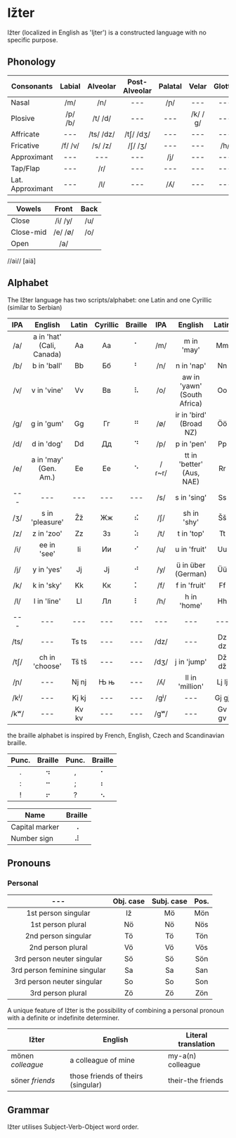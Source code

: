 # Ižter

Ižter (localized in English as 'Ijter') is a constructed language with no specific purpose.

## Phonology

| Consonants | Labial | Alveolar | Post-Alveolar | Palatal | Velar | Glottal |
| --- |:---:|:---:|:---:|:---:|:---:|:---:|
| Nasal       | /m/     | /n/       | ---       | /ɲ/ | ---     | --- |
| Plosive     | /p/ /b/ | /t/ /d/   | ---       | --- | /k/ /ɡ/ | --- |
| Affricate   | ---     | /ts/ /dz/ | /tʃ/ /dʒ/ | --- | ---     | --- |
| Fricative   | /f/ /v/ | /s/ /z/   | /ʃ/ /ʒ/   | --- | ---     | /h/ |
| Approximant | ---     | ---       | ---       | /j/ | ---     | --- |
| Tap/Flap        | --- | /ɾ/       | ---       | --- | ---     | --- |
| Lat. Approximant | --- | /l/      | ---       | /ʎ/ | ---     | --- |

| Vowels    | Front   | Back |
| ---       |:---:    |:---:|
| Close     | /i/ /y/ | /u/ |
| Close-mid | /e/ /ø/ | /o/ |
| Open      | /a/     |     |

//ai// [aiä]

## Alphabet
The Ižter language has two scripts/alphabet: one Latin and one Cyrillic (similar to Serbian)

| IPA | English                         | Latin | Cyrillic | Braille | IPA | English | Latin | Cyrillic | Braille |
|:---:|:---:|:---:|:---:|:---:|:---:|:---:|:---:|:---:|:---:|
| /a/ | a in 'hat' (Cali, Canada)       | Aa | Аа | ⠁ | /m/   | m in 'may'                    | Mm | Мм | ⠍ |
| /b/ | b in 'ball'                     | Bb | Бб | ⠃ | /n/   | n in 'nap'                    | Nn | Нн | ⠝ |
| /v/ | v in 'vine'                     | Vv | Вв | ⠧ | /o/   | aw in 'yawn' (South Africa)   | Oo | Оо | ⠕ |
| /g/ | g in 'gum'                      | Gg | Гг | ⠛ | /ø/   | ir in 'bird' (Broad NZ)       | Öö | Ӧӧ | ⠪ |
| /d/ | d in 'dog'                      | Dd | Дд | ⠙ | /p/   | p in 'pen'                    | Pp | Пп | ⠏ |
| /e/ | a in 'may' (Gen. Am.)           | Ee | Ее | ⠑ | /ɾ~r/ | tt in 'better' (Aus, NAE) | Rr | Рр | ⠗ |
| --- | ---                             | --- | --- | --- | /s/ | s in 'sing'                 | Ss | Сс | ⠎ |
| /ʒ/ | s in 'pleasure' | Žž | Жж | ⠮ | /ʃ/ | sh in 'shy'         | Šš | Шш | ⠱ |
| /z/ | z in 'zoo'      | Zz | Зз | ⠵ | /t/ | t in 'top'          | Tt | Тт | ⠞ |
| /i/ | ee in 'see'     | Ii | Ии | ⠊ | /u/ | u in 'fruit'        | Uu | Уу | ⠥ |
| /j/ | y in 'yes'      | Jj | Јј | ⠚ | /y/ | ü in über (German)  | Üü | Ӱӱ | ⠽ |
| /k/ | k in 'sky'      | Kk | Кк | ⠅ | /f/ | f in 'fruit'        | Ff | Фф | ⠋ |
| /l/ | l in 'line'     | Ll | Лл | ⠇ | /h/ | h in 'home'         | Hh | Һһ | ⠓ |
| --- | --- | --- | --- | --- | --- | --- | --- | --- | --- |
| /ts/ | ---            | Ts ts | --- | ---         | /dz/ | ---             | Dz dz | --- | --- |
| /tʃ/ | ch in 'choose' | Tš tš | --- | ---         | /dʒ/ | j in 'jump'     | Dž dž | --- | --- |
| /ɲ/  | ---            | Nj nj | Њ њ | ---         | /ʎ/  | ll in 'million' | Lj lj | Љ љ | --- |
| /kʲ/ | ---            | Kj kj | --- | ---         | /gʲ/ | ---             | Gj gj | --- | --- |
| /kʷ/ | ---            | Kv kv | --- | ---         | /gʷ/ | ---             | Gv gv | --- | --- |

the braille alphabet is inspired by French, English, Czech and Scandinavian braille.

| Punc. | Braille | Punc. | Braille |
|:---:|:---:|:---:|:---:|
| . | ⠲ | , | ⠂ |
| : | ⠒ | ; | ⠆ |
| ! | ⠖ | ? | ⠢ |

| Name | Braille |
| --- |:---:|
| Capital marker | ⠠ |
| Number sign | ⠼ |

## Pronouns

### Personal

| --- | Obj. case | Subj. case | Pos. |
|:---:|:---:|:---:|:---:|
| 1st person singular | Iž | Mö | Mön |
| 1st person plural | Nö | Nö | Nös |
| 2nd person singular | Tö | Tö | Tön |
| 2nd person plural | Vö | Vö | Vös |
| 3rd person neuter singular | Sö | Sö | Sön |
| 3rd person feminine singular | Sa | Sa | San |
| 3rd person neuter singular | So | So | Son |
| 3rd person plural | Zö | Zö | Zön |

A unique feature of Ižter is the possibility of combining a personal pronoun with a definite or indefinite determiner.

| Ižter | English | Literal translation |
| --- | --- | --- |
| mönen _colleague_ | a colleague of mine | my-a(n) colleague |
| söner _friends_ | those friends of theirs (singular) | their-the friends |

## Grammar

Ižter utilises Subject-Verb-Object word order.
